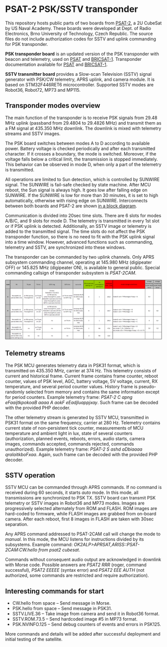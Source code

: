 # PSAT-2 PSK/SSTV transponder
This repository hosts public parts of two boards from [PSAT-2](http://www.aprs.org/psat2.html), a 2U CubeSat by US Naval Academy. These boards were developed at Dept. of Radio Electronics, Brno University of Technology, Czech Republic. The source files do not include authorization codes for SSTV and uplink commanding for PSK transponder.

**PSK transponder board** is an updated version of the PSK transponder with beacon and telemetry, used on [PSAT](http://www.aprs.org/psat.html) and [BRICSAT-1](http://www.aprs.org/bricsat-1.html). Transponder documentation available for [PSAT](http://www.urel.feec.vutbr.cz/esl/files/Projects/PSAT/P%20sat%20transponder%20WEB%20spec02.htm) and [BRICSAT-1](http://www.urel.feec.vutbr.cz/esl/files/Projects/BRICsat/Bricsat%20transponder%20WEB%20spec02.htm).

**SSTV transmitter board** provides a Slow-scan Television (SSTV) signal generator with PSK/CW telemetry, APRS uplink, and camera module. It is based on STM32F446RET6 microcontroller. Supported SSTV modes are Robot36, Robot72, MP73 and MP115.

## Transponder modes overview
The main function of the transponder is to receive PSK signals from 29.48 MHz uplink (passband from 29.4804 to 29.4826 MHz) and transmit them as a FM signal at 435.350 MHz downlink. The downlink is mixed with telemetry streams and SSTV images.

The PSK board switches between modes A to D according to available power. Battery voltage is checked periodically and after each transmitted character. If it crosses a boundary, the mode is switched. Moreover, if the voltage falls below a critical limit, the transmission is stopped immediately. This behavior can be observed in mode D, when only a part of the telemetry is transmitted.

All operations are limited to Sun detection, which is controlled by SUNWIRE signal. The SUNWIRE is fail-safe checked by state machine. After MCU reboot, the Sun signal is always high. It goes low after falling edge on SUNWIRE. If the SUNWIRE is low for more than 30 minutes, it is set to high automatically, otherwise with rising edge on SUNWIRE. Interconnects between both boards and PSAT-2 are shown [in a block diagram](Docs/psk_sstv_interconnect.png).

Communication is divided into 20sec time slots. There are 6 slots for modes A/B/C, and 9 slots for mode D. The telemetry is transmitted in every 1st slot or if PSK uplink is detected. Additionally, an SSTV image or telemetry is added to the transmitted signal. The time slots do not affect the PSK transponder function, so there is no need to fit with the PSK uplink signal into a time window. However, advanced functions such as commanding, telemetry and SSTV, are synchronized into these windows.

The transponder can be commanded by two uplink channels. Only APRS subsystem commanding channel, operating at 145.980 MHz (digipeater OFF) or 145.825 MHz (digipeater ON), is available to general public. Special commanding callsign of transponder subsystem is *PSAT-2CAM*.

![Transponder modes](Docs/transponder_modes.png)

## Telemetry streams
The PSK MCU generates telemetry data in PSK31 format, which is transmitted on 435.350 MHz, carrier at 374 Hz. This telemetry consists of current and historical frame. Current frame contains frame counter, reboot counter, values of PSK level, AGC, battery voltage, 5V voltage, current, RX temperature, and several period counter values. History frame is pseudo-randomly selected from memory and contains the same information except for period counters. Example telemetry frame: *PSAT-2 C apng eFaaijtkpokoaB aaaa A aokF eEadjluappjxay*. Such frame can be decoded with the provided PHP decoder.

The other telemetry stream is generated by SSTV MCU, transmitted in PSK31 format on the same frequency, carrier at 280 Hz. Telemetry contains current state of non-persistent tick counter, measurements of MCU temperature and ambient light in lux, state of several counters (authorization, planned events, reboots, errors, audio starts, camera images, commands accepted, commands rejected, commands unauthorized). Example telemetry frame: *PSAT-2 S ashd aDbiaaaa qralaitkboFxaa*. Again, such frame can be decoded with the provided PHP decoder.

## SSTV operation
SSTV MCU can be commanded through APRS commands. If no command is received during 60 seconds, it starts *auto* mode. In this mode, all transmissions are synchronized to PSK TX. SSTV board can transmit PSK telemetry or SSTV images in Robot36 and MP73 modes. Images are progressively selected alternately from ROM and FLASH. ROM images are hard-coded to firmware, while FLASH images are grabbed from on-board camera. After each reboot, first 8 images in FLASH are taken with 30sec separation.

Any APRS command addressed to PSAT-2CAM call will change the mode to *manual*. In this mode, the MCU listens for instructions divided by its subsystems. Example command: *OK2ALP>APRSAT,ARISS::PSAT-2CAM:CW.hello from psat2 cubesat*.

Commands without consequent audio output are acknowledged in downlink with Morse code. Possible answers are *PSAT2 RRR* (roger, command successful), *PSAT2 EEEEE* (syntax error) and *PSAT2 EEE AUTH* (not authorized, some commands are restricted and require authorization).

## Interesting commands for start
* CW.hello from space – Send message in Morse.
* PSK.hello from space – Send message in PSK31.
* SSTV.LIVE.36 – Take image from camera and send it in Robot36 format.
* SSTV.ROM.73.5 – Send hardcoded image #5 in MP73 format.
* PSK.NVINFO.125 – Send debug counters of events and errors in PSK125.

More commands and details will be added after successful deployment and initial testing of the satellite.
